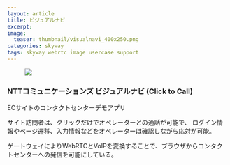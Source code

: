 ```yaml
---
layout: article
title: ビジュアルナビ
excerpt: 
image:
  teaser: thumbnail/visualnavi_400x250.png
categories: skyway
tags: skyway webrtc image usercase support
---
```


<figure>
	<img src="{{ site.url }}{{ site.baseurl }}/images/pages/visualnavi.png">
</figure>

### NTTコミュニケーションズ ビジュアルナビ (Click to Call)

ECサイトのコンタクトセンターデモアプリ

サイト訪問者は、クリックだけでオペレーターとの通話が可能で、
ログイン情報やページ遷移、入力情報などをオペレーターは確認しながら応対が可能。

ゲートウェイによりWebRTCとVoIPを変換することで、ブラウザからコンタクトセンターへの発信を可能にしている。
